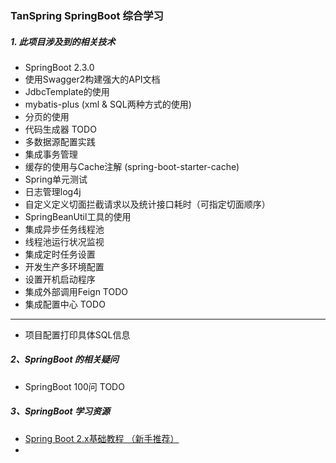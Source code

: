 ### TanSpring SpringBoot 综合学习


##### 1. 此项目涉及到的相关技术
 
- SpringBoot 2.3.0
- 使用Swagger2构建强大的API文档
- JdbcTemplate的使用
- mybatis-plus (xml & SQL两种方式的使用)
- 分页的使用
- 代码生成器 TODO
- 多数据源配置实践
- 集成事务管理
- 缓存的使用与Cache注解 (spring-boot-starter-cache)
- Spring单元测试
- 日志管理log4j
- 自定义定义切面拦截请求以及统计接口耗时（可指定切面顺序）
- SpringBeanUtil工具的使用 
- 集成异步任务线程池
- 线程池运行状况监视
- 集成定时任务设置
- 开发生产多环境配置
- 设置开机启动程序
- 集成外部调用Feign TODO
- 集成配置中心 TODO

---
- 项目配置打印具体SQL信息



##### 2、SpringBoot 的相关疑问
- SpringBoot 100问 TODO




##### 3、SpringBoot 学习资源

 - [Spring Boot 2.x基础教程 （新手推荐）](http://blog.didispace.com/spring-boot-learning-2x/)
 - [](https://github.com/dyc87112/SpringBoot-Learning/tree/master/2.1.x)

